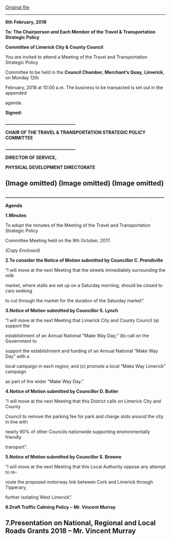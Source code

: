 [Original file](https://www.limerick.ie/sites/default/files/media/documents/2018-02/12th%20February%202018%20-%20Agenda%20Travel%20and%20Transportation%20Strategic%20Policy%20Committee.pdf)

---
**6th** **February, 2018**

**To: The Chairperson and Each Member of the Travel & Transportation Strategic Policy**

**Committee of Limerick City & County Council**

You are invited to attend a Meeting of the Travel and Transportation Strategic Policy

Committee to be held in the **Council Chamber,** **Merchant’s Quay,** **Limerick**, on Monday 12th

February, 2018 at 10:00 a.m. The business to be transacted is set out in the appended

agenda.

**Signed:**

**\_\_\_\_\_\_\_\_\_\_\_\_\_\_\_\_\_\_\_\_\_\_\_\_\_\_\_\_\_\_\_\_\_**

**CHAIR OF THE TRAVEL & TRANSPORTATION STRATEGIC POLICY COMMITTEE**

**\_\_\_\_\_\_\_\_\_\_\_\_\_\_\_\_\_\_\_\_\_\_\_\_\_\_\_\_\_\_\_\_\_**

**DIRECTOR OF SERVICE,**

**PHYSICAL DEVELOPMENT DIRECTORATE**

(Image omitted)
(Image omitted)
(Image omitted)
---
**\_\_\_\_\_\_\_\_\_\_\_\_\_\_\_\_\_\_\_\_\_\_\_\_\_\_\_\_\_\_\_\_\_\_\_\_\_\_\_\_\_\_\_\_\_\_\_\_\_\_\_\_\_\_\_\_\_\_\_\_\_\_\_\_\_\_\_\_\_\_\_\_\_\_\_**

**Agenda**

**1.Minutes**

To adopt the minutes of the Meeting of the Travel and Transportation Strategic Policy

Committee Meeting held on the 9th October, 2017.

*(Copy Enclosed)*

**2.To consider the Notice of Motion submitted by Councillor C. Prendiville**

“I will move at the next Meeting that the streets immediately surrounding the milk

market, where stalls are set up on a Saturday morning, should be closed to cars seeking

to cut through the market for the duration of the Saturday market”.

**3.Notice of Motion submitted by Councillor S. Lynch**

“I will move at the next Meeting that Limerick City and County Council (a) support the

establishment of an Annual National “Make Way Day;” (b) call on the Government to

support the establishment and funding of an Annual National “Make Way Day” with a

local campaign in each region; and (c) promote a local “Make Way Limerick” campaign

as part of the wider “Make Way Day.”

**4.Notice of Motion submitted by Councillor D. Butler**

"I will move at the next Meeting that this District calls on Limerick City and County

Council to remove the parking fee for park and charge slots around the city in line with

nearly 90% of other Councils nationwide supporting environmentally friendly

transport".

**5.Notice of Motion submitted by Councillor S. Browne**

“I will move at the next Meeting that this Local Authority oppose any attempt to re-

route the proposed motorway link between Cork and Limerick through Tipperary,

further isolating West Limerick”.

**6.Draft Traffic Calming Policy** **–** **Mr. Vincent Murray**

**7.Presentation on National, Regional and Local Roads Grants 2018** **–** **Mr. Vincent Murray**
---
